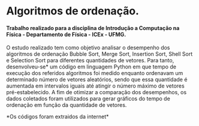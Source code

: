 <h1>Algoritmos de ordenação.</h1>

<h4>Trabalho realizado para a disciplina de Introdução a Computação na Física - Departamento de Física - ICEx - UFMG.</h4>

O estudo realizado tem como objetivo analisar o desempenho dos algoritmos de ordenação Bubble Sort, Merge Sort, Insertion Sort, Shell Sort  e Selection Sort  para diferentes quantidades de vetores. Para tanto, desenvolveu-se&#42; um código em linguagem Python em que tempo de execução dos referidos algoritmos foi medido enquanto ordenavam um determinado número de vetores aleatórios, sendo que essa quantidade é aumentada em intervalos iguais até atingir o número máximo de vetores pré-estabelecido. A fim de otimizar a comparação dos desempenhos, os dados coletados foram utilizados para gerar gráficos do tempo de ordenação em função da quantidade de vetores.


&#42;Os códigos foram extraidos da internet&#42;
